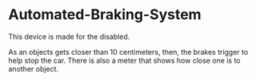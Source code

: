 # Automated-Braking-System
This device is made for the disabled. 

As an objects gets closer than 10 centimeters, then, the brakes trigger to help stop the car. There is also a meter that shows how close one is to another object.
